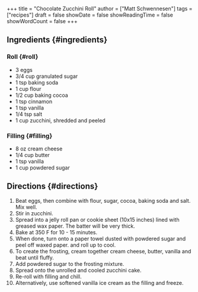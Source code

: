 +++
title = "Chocolate Zucchini Roll"
author = ["Matt Schwennesen"]
tags = ["recipes"]
draft = false
showDate = false
showReadingTime = false
showWordCount = false
+++

## Ingredients {#ingredients}


### Roll {#roll}

-   3 eggs
-   3/4 cup granulated sugar
-   1 tsp baking soda
-   1 cup flour
-   1/2 cup baking cocoa
-   1 tsp cinnamon
-   1 tsp vanilla
-   1/4 tsp salt
-   1 cup zucchini, shredded and peeled


### Filling {#filling}

-   8 oz cream cheese
-   1/4 cup butter
-   1 tsp vanilla
-   1 cup powdered sugar


## Directions {#directions}

1.  Beat eggs, then combine with flour, sugar, cocoa, baking soda and salt. Mix
    well.
2.  Stir in zucchini.
3.  Spread into a jelly roll pan or cookie sheet (10x15 inches) lined with
    greased wax paper. The batter will be very thick.
4.  Bake at 350 F for 10 - 15 minutes.
5.  When done, turn onto a paper towel dusted with powdered sugar and peel off
    waxed paper. and roll up to cool.
6.  To create the frosting, cream together cream cheese, butter, vanilla and beat
    until fluffy.
7.  Add powdered sugar to the frosting mixture.
8.  Spread onto the unrolled and cooled zucchini cake.
9.  Re-roll with filling and chill.
10. Alternatively, use softened vanilla ice cream as the filling and freeze.
